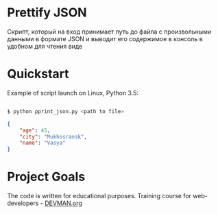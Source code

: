 # Prettify JSON

Скрипт, который на вход принимает путь до файла с произвольными данными
в формате JSON и выводит его содержимое в консоль в удобном для чтения виде

# Quickstart

Example of script launch on Linux, Python 3.5:

```bash

$ python pprint_json.py <path to file>
```


```json
{
    "age": 45,
    "city": "Mukhosransk",
    "name": "Vasya"
}
```
# Project Goals

The code is written for educational purposes. Training course for web-developers - [DEVMAN.org](https://devman.org)
